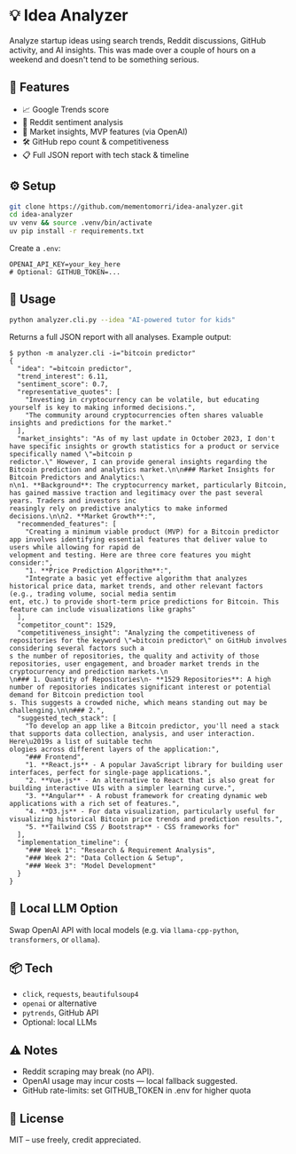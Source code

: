 # 💡 Idea Analyzer

Analyze startup ideas using search trends, Reddit discussions, GitHub activity, and AI insights. This was made over a couple of hours on a weekend and doesn't tend to be something serious.

## 🚀 Features

- 📈 Google Trends score
- 💬 Reddit sentiment analysis
- 🧠 Market insights, MVP features (via OpenAI)
- 🛠 GitHub repo count & competitiveness
- 📋 Full JSON report with tech stack & timeline

## ⚙️ Setup

```bash
git clone https://github.com/mementomorri/idea-analyzer.git
cd idea-analyzer
uv venv && source .venv/bin/activate
uv pip install -r requirements.txt
```

Create a `.env`:

```env
OPENAI_API_KEY=your_key_here
# Optional: GITHUB_TOKEN=...
```

## 🧪 Usage

```bash
python analyzer.cli.py --idea "AI-powered tutor for kids"
```

Returns a full JSON report with all analyses. Example output:

```
$ python -m analyzer.cli -i="bitcoin predictor"
{
  "idea": "=bitcoin predictor",
  "trend_interest": 6.11,
  "sentiment_score": 0.7,
  "representative_quotes": [
    "Investing in cryptocurrency can be volatile, but educating yourself is key to making informed decisions.",
    "The community around cryptocurrencies often shares valuable insights and predictions for the market."
  ],
  "market_insights": "As of my last update in October 2023, I don't have specific insights or growth statistics for a product or service specifically named \"=bitcoin p
redictor.\" However, I can provide general insights regarding the Bitcoin prediction and analytics market.\n\n### Market Insights for Bitcoin Predictors and Analytics:\
n\n1. **Background**: The cryptocurrency market, particularly Bitcoin, has gained massive traction and legitimacy over the past several years. Traders and investors inc
reasingly rely on predictive analytics to make informed decisions.\n\n2. **Market Growth**:",
  "recommended_features": [
    "Creating a minimum viable product (MVP) for a Bitcoin predictor app involves identifying essential features that deliver value to users while allowing for rapid de
velopment and testing. Here are three core features you might consider:",
    "1. **Price Prediction Algorithm**:",
    "Integrate a basic yet effective algorithm that analyzes historical price data, market trends, and other relevant factors (e.g., trading volume, social media sentim
ent, etc.) to provide short-term price predictions for Bitcoin. This feature can include visualizations like graphs"
  ],
  "competitor_count": 1529,
  "competitiveness_insight": "Analyzing the competitiveness of repositories for the keyword \"=bitcoin predictor\" on GitHub involves considering several factors such a
s the number of repositories, the quality and activity of those repositories, user engagement, and broader market trends in the cryptocurrency and prediction markets.\n
\n### 1. Quantity of Repositories\n- **1529 Repositories**: A high number of repositories indicates significant interest or potential demand for Bitcoin prediction tool
s. This suggests a crowded niche, which means standing out may be challenging.\n\n### 2.",
  "suggested_tech_stack": [
    "To develop an app like a Bitcoin predictor, you'll need a stack that supports data collection, analysis, and user interaction. Here\u2019s a list of suitable techn
ologies across different layers of the application:",
    "### Frontend",
    "1. **React.js** - A popular JavaScript library for building user interfaces, perfect for single-page applications.",
    "2. **Vue.js** - An alternative to React that is also great for building interactive UIs with a simpler learning curve.",
    "3. **Angular** - A robust framework for creating dynamic web applications with a rich set of features.",
    "4. **D3.js** - For data visualization, particularly useful for visualizing historical Bitcoin price trends and prediction results.",
    "5. **Tailwind CSS / Bootstrap** - CSS frameworks for"
  ],
  "implementation_timeline": {
    "### Week 1": "Research & Requirement Analysis",
    "### Week 2": "Data Collection & Setup",
    "### Week 3": "Model Development"
  }
}
```

## 🧠 Local LLM Option

Swap OpenAI API with local models (e.g. via `llama-cpp-python`, `transformers`, or `ollama`).

## 📦 Tech

- `click`, `requests`, `beautifulsoup4`
- `openai` or alternative
- `pytrends`, GitHub API
- Optional: local LLMs

## ⚠️ Notes

- Reddit scraping may break (no API).
- OpenAI usage may incur costs — local fallback suggested.
- GitHub rate-limits: set GITHUB_TOKEN in .env for higher quota

## 📄 License

MIT – use freely, credit appreciated.
